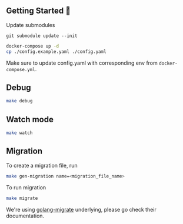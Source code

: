## Getting Started 🎃

Update submodules

```
git submodule update --init
```

```sh
docker-compose up -d
cp ./config.example.yaml ./config.yaml
```

Make sure to update config.yaml with corresponding env from `docker-compose.yml`.

## Debug

```sh
make debug
```

## Watch mode

```sh
make watch
```

## Migration

To create a migration file, run
```sh
make gen-migration name=<migration_file_name>
```

To run migration
```sh
make migrate
```

We're using [golang-migrate](github.com/golang-migrate/migrate) underlying, please go check their documentation.

